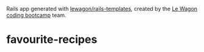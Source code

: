 Rails app generated with [lewagon/rails-templates](https://github.com/lewagon/rails-templates), created by the [Le Wagon coding bootcamp](https://www.lewagon.com) team.
# favourite-recipes
